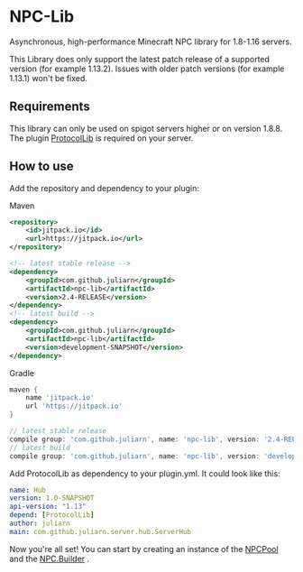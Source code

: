 # NPC-Lib

Asynchronous, high-performance Minecraft NPC library for 1.8-1.16 servers.

This Library does only support the latest patch release of a supported version (for example 1.13.2).
Issues with older patch versions (for example 1.13.1) won't be fixed.

## Requirements

This library can only be used on spigot servers higher or on version 1.8.8. The
plugin [ProtocolLib](https://www.spigotmc.org/resources/protocollib.1997/) is required on your
server.

## How to use

Add the repository and dependency to your plugin:

Maven

```xml
<repository>
    <id>jitpack.io</id>
    <url>https://jitpack.io</url>
</repository>

<!-- latest stable release -->
<dependency>
    <groupId>com.github.juliarn</groupId>
    <artifactId>npc-lib</artifactId>
    <version>2.4-RELEASE</version>
</dependency>
<!-- latest build -->
<dependency>
    <groupId>com.github.juliarn</groupId>
    <artifactId>npc-lib</artifactId>
    <version>development-SNAPSHOT</version>
</dependency>
```

Gradle

```groovy
maven {
    name 'jitpack.io'
    url 'https://jitpack.io'
}

// latest stable release
compile group: 'com.github.juliarn', name: 'npc-lib', version: '2.4-RELEASE'
// latest build
compile group: 'com.github.juliarn', name: 'npc-lib', version: 'development-SNAPSHOT'
```

Add ProtocolLib as dependency to your plugin.yml. It could look like this:

```yml
name: Hub
version: 1.0-SNAPSHOT
api-version: "1.13"
depend: [ProtocolLib]
author: juliarn
main: com.github.juliarn.server.hub.ServerHub
```

Now you're all set! You can start by creating an instance of the
[NPCPool](https://github.com/juliarn/NPC-Lib/blob/master/src/main/java/com/github/juliarn/npc/NPCPool.java)
and the
[NPC.Builder](https://github.com/juliarn/NPC-Lib/blob/master/src/main/java/com/github/juliarn/npc/NPC.java)
.
